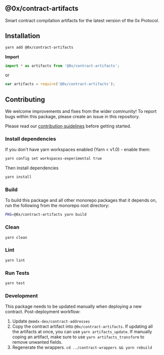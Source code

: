 ## @0x/contract-artifacts

Smart contract compilation artifacts for the latest version of the 0x Protocol.

## Installation

```bash
yarn add @0x/contract-artifacts
```

**Import**

```typescript
import * as artifacts from '@0x/contract-artifacts';
```

or

```javascript
var artifacts = require('@0x/contract-artifacts');
```

## Contributing

We welcome improvements and fixes from the wider community! To report bugs within this package, please create an issue in this repository.

Please read our [contribution guidelines](../../CONTRIBUTING.md) before getting started.

### Install dependencies

If you don't have yarn workspaces enabled (Yarn < v1.0) - enable them:

```bash
yarn config set workspaces-experimental true
```

Then install dependencies

```bash
yarn install
```

### Build

To build this package and all other monorepo packages that it depends on, run the following from the monorepo root directory:

```bash
PKG=@0x/contract-artifacts yarn build
```

### Clean

```bash
yarn clean
```

### Lint

```bash
yarn lint
```

### Run Tests

```bash
yarn test
```

### Development

This package needs to be updated manually when deploying a new contract.
Post-deployment workflow:

1. Update `@emdx-dex/contract-addresses`
2. Copy the contract artifact into `@0x/contract-artifacts`. If updating all the artifacts at once, you can use `yarn artifacts_update`. If manually coping an artifact, make sure to use `yarn artifacts_transform` to remove unwanted fields.
3. Regenerate the wrappers. `cd ../contract-wrappers && yarn rebuild`
